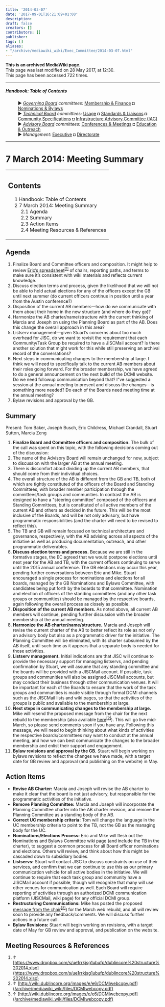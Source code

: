 ```yaml
---
title: '2014-03-07'
date: '2017-09-01T16:21:09+01:00'
description: 
draft: false
creators: []
contributors: []
publisher: 
tags: []
aliases:
- "/archive/mediawiki_wiki/Exec_Committee/2014-03-07.html"
---
```


 **This is an archived MediaWiki page.**  
This page was last modified on 28 May 2017, at 12:30.  
This page has been accessed 722 times.

* * *

##### [Handbook](/archive/mediawiki_wiki/DCMI_Handbook "DCMI Handbook"): [Table of Contents](/archive/mediawiki_wiki/DCMI_Handbook/ "DCMI Handbook") 
<dl>
<dd> ► <i><a href="/archive/mediawiki_wiki/DCMI_Governing_Board" title="DCMI Governing Board">Governing Board</a> committees:</i> <a href="/archive/mediawiki_wiki/DCMI_Governing_Board/finance" title="DCMI Governing Board/finance">Membership &amp; Finance</a> ◘ <a href="/archive/mediawiki_wiki/DCMI_Governing_Board/nominations" title="DCMI Governing Board/nominations">Nominations &amp; Bylaws</a> 
</dd>
<dd> ► <i><a href="/archive/mediawiki_wiki/DCMI_Technical_Board" title="DCMI Technical Board">Technical Board</a> committees:</i> <a href="/archive/mediawiki_wiki/DCMI_Technical_Board/usage" title="DCMI Technical Board/usage">Usage</a> ◘ <a href="/archive/mediawiki_wiki/DCMI_Technical_Board/standards" title="DCMI Technical Board/standards">Standards &amp; Liaisons</a> ◘ <a href="/archive/mediawiki_wiki/DCMI_Technical_Board/specifications" title="DCMI Technical Board/specifications">Community Specifications</a> ◘ <a href="/archive/mediawiki_wiki/DCMI_Technical_Board/infrastructure" title="DCMI Technical Board/infrastructure">Infrastructure Advisory Committee (IAC)</a>
</dd>
<dd> ► <i><a href="/archive/mediawiki_wiki/DCMI_Advisory_Board" title="DCMI Advisory Board">Advisory Board</a> committees:</i> <a href="/archive/mediawiki_wiki/DCMI_Advisory_Board/meetings" title="DCMI Advisory Board/meetings">Conferences &amp; Meetings</a> ◘ <a href="/archive/mediawiki_wiki/DCMI_Advisory_Board/documentation" title="DCMI Advisory Board/documentation">Education &amp; Outreach</a>
</dd>
<dd> ► <i>Management:</i> <a href="/archive/mediawiki_wiki/Exec_Committee" title="Exec Committee">Executive</a> ◘ <a href="/archive/mediawiki_wiki/Exec_Committee/directorate" title="Exec Committee/directorate">Directorate</a>
</dd>
</dl>

* * *

# 7 March 2014: Meeting Summary 
<table id="toc" class="toc">
  <tr>
    <td>
      <div id="toctitle">
        <h2>Contents</h2>
      </div>
      <ul>
        <li class="toclevel-1"><a href="#Handbook:_Table_of_Contents"><span class="tocnumber">1</span> <span class="toctext">Handbook: Table of Contents</span></a></li>
        <li class="toclevel-1 tocsection-1">
          <a href="#7_March_2014:_Meeting_Summary"><span class="tocnumber">2</span> <span class="toctext">7 March 2014: Meeting Summary</span></a>
          <ul>
            <li class="toclevel-2 tocsection-2"><a href="#Agenda"><span class="tocnumber">2.1</span> <span class="toctext">Agenda</span></a></li>
            <li class="toclevel-2 tocsection-3"><a href="#Summary"><span class="tocnumber">2.2</span> <span class="toctext">Summary</span></a></li>
            <li class="toclevel-2 tocsection-4"><a href="#Action_Items"><span class="tocnumber">2.3</span> <span class="toctext">Action Items</span></a></li>
            <li class="toclevel-2 tocsection-5"><a href="#Meeting_Resources_.26_References"><span class="tocnumber">2.4</span> <span class="toctext">Meeting Resources &amp; References</span></a></li>
          </ul>
        </li>
      </ul>
    </td>
  </tr>
</table>


## Agenda 

1. Finalize Board and Committee officers and composition. It might help to review [Eric’s spreadsheet](https://www.dropbox.com/s/ue1rrkjsg1ubufp/dublincore%20structure%202014.xlsx)<sup id="cite_ref-0" class="reference"><a href="#cite_note-0">[1]</a></sup> of chairs, reporting paths, and terms to make sure it’s consistent with wiki materials and reflects current knowledge.
2. Discuss election terms and process, given the likelihood that we will not be able to hold actual elections for any of the officers except the GB until next summer (do current officers continue in position until a year from the Austin conference?)
3. Disposition of the current AB members—how do we communicate with them about their home in the new structure (and where do they go)?
4. Harmonize the AB charter/name/structure with the current thinking of Marcia and Joseph on using the Planning Board as part of the AB. Does this change the overall approach in this area?
5. Listserv management—given Stuart’s concerns about too much overhead for JISC, do we want to revisit the requirement that each Community/Task Group be required to have a JISCMail account? Is there another solution that might work for this while still preserving an archival record of the conversations?
6. Next steps in communicating changes to the membership at large. I think we will need to specifically talk to the current AB members about their roles going forward. For the broader membership, we have agreed to do a general announcement on the next build of the DCMI website. Do we need followup communication beyond that? I”ve suggested a session at the annual meeting to present and discuss the changes—is something more needed? Do each of the Boards need meeting time at the annual meeting? 
7. Bylaw revisions and approval by the GB.

## Summary 

Present: Tom Baker, Joseph Busch, Eric Childress, Michael Crandall, Stuart Sutton, Marcia Zeng

1. **Finalize Board and Committee officers and composition.** The bulk of the call was spent on this topic, with the following decisions coming out of the discussion:
  1. The name of the Advisory Board will remain unchanged for now, subject to discussion with the larger AB at the annual meeting.
  2. There is discomfort about dividing up the current AB members, that should come from their individual choices.
  3. The overall structure of the AB is different from the GB and TB, both of which are tightly constituted of the officers of the Board and Standing Committees, with broader member participation through the committees/task groups and communities. In contrast the AB is designed to have a "steering committee" composed of the officers and Standing Committees, but is constituted of all active members of the current AB and others as decided in the future. This will be the most inclusive of the Boards, and will be not only advisory, but have programmatic responsibilities (and the charter will need to be revised to reflect this). 
  4. The TB and GB will remain focused on technical architecture and governance, respectively, with the AB advising across all aspects of the initiative as well as producing documentation, outreach, and other programmatic deliverables.
2. **Discuss election terms and process.** Because we are still in the formative stages, the EC agreed that we would postpone elections until next year for the AB and TB, with the current officers continuing to serve until the 2015 annual conference. The GB elections may occur this year, pending further conversations between Eric and Mike. Stuart encouraged a single process for nominations and elections for all boards, managed by the GB Nominations and Bylaws Committee, with candidates being put forth by the boards to that committee. Nomination and election of officers of the standing committees (and any other task groups or communities) should be managed by the respective boards, again following the overall process as closely as possible.
3. **Disposition of the current AB members.** As noted above, all current AB members will continue, pending further discussion with the broader membership at the annual meeting.
4. **Harmonize the AB charter/name/structure.** Marcia and Joseph will revise the current charter of the AB to better reflect its role as not only an advisory body but also as a programmatic driver for the initiative. The Planning Committee will be eliminated, with its charter subsumed by the AB itself, until such time as it appears that a separate body is needed for those activities.
5. **Listserv management.** Initial indications are that JISC will continue to provide the necessary support for managing listservs, and pending confirmation by Stuart, we will assume that any standing committee and the boards will be provided with a JISCMail account. If possible, task groups and communities will also be assigned JISCMail accounts, but may conduct their business through other communication venues. It will be important for each of the Boards to ensure that the work of the task groups and communities is made visible through formal DCMI channels such as the JISCMail lists and wiki pages, so that the activities of the groups is public and available to the membership at large.
6. **Next steps in communicating changes to the membership at large.** Mike will resend the proposed message from the chair for the next rebuild to the membership (also available [here](/archive/mediawiki_wiki/files/DCMIwebcopy.pdf)<sup id="cite_ref-1" class="reference"><a href="#cite_note-1">[2]</a></sup>). This will go live mid-March, so please send comments soon if you have any. Following this message, we will need to begin thinking about what kinds of activities the respective boards/committees may want to conduct at the annual meeting, and how we can best communicate the changes to the broader membership and enlist their support and engagement. 
7. **Bylaw revisions and approval by the GB.** Stuart will begin working on bylaws revisions to reflect the changes we have made, with a target date for GB review and approval (and publishing on the website) in May.

## Action Items 

- **Revise AB Charter:** Marcia and Joseph will revise the AB charter to make it clear that the board is not just advisory, but responsible for the programmatic activities of the initiative.
- **Remove Planning Committee:** Marcia and Joseph will incorporate the Planning Committee charter into the AB charter revision, and remove the Planning Committee as a standing body of the AB.
- **Correct UC membership criteria:** Tom will change the language in the UC membership criteria to point to the TB, not the GB as the managing body for the UC.
- **Nominations/Elections Process:** Eric and Mike will flesh out the Nominations and Bylaws Committee wiki page (and include the TB in the charter), to suggest a common process for all Board officer nominations and elections. Others will review, and think about how this might be cascaded down to subsidiary bodies.
- **Listservs:** Stuart will contact JISC to discuss constraints on use of their services, and confirm that we can continue to use this as our primary communication vehicle for all active bodies in the initiative. We will continue to require that each task group and community have a JISCMail account if possible, though will recognize that many will use other venues for communication as well. Each Board will require reporting of activities through an authorized DCMI communication platform (JISCMail, wiki page) for any official DCMI group.
- **Restructuring Communications:** Mike has posted the proposed [message from the chair](/archive/mediawiki_wiki/files/DCMIwebcopy.pdf)<sup id="cite_ref-2" class="reference"><a href="#cite_note-2">[3]</a></sup>) for the March web rebuild, and all will review soon to provide any feedback/comments. We will discuss further actions in a future call.
- **Bylaw Revisions:** Stuart will begin working on revisions, with a target date of May for GB review and approval, and publication on the website.

## Meeting Resources & References 

1. ↑ [https://www.dropbox.com/s/ue1rrkjsg1ubufp/dublincore%20structure%202014.xlsx](https://www.dropbox.com/s/ue1rrkjsg1ubufp/dublincore%20structure%202014.xlsx)
2. ↑ [http://wiki.dublincore.org/images/e/e6/DCMIwebcopy.pdf](/archive/mediawiki_wiki/files/DCMIwebcopy.pdf)
3. ↑ [http://wiki.dublincore.org/images/e/e6/DCMIwebcopy.pdf](/archive/mediawiki_wiki/files/DCMIwebcopy.pdf)

